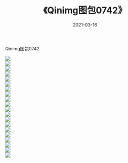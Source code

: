 ﻿---
layout: post
title:  《Qinimg图包0742》
date:   2021-03-16
img: http://imgx.orgx.ga/Qinimg图包/Qinimg图包0742/000.jpg
categories: [美女, 清纯, 唯美]
---

Qinimg图包0742

 ![](http://imgx.orgx.ga/Qinimg图包/Qinimg图包0742/001.jpg) <br>![](http://imgx.orgx.ga/Qinimg图包/Qinimg图包0742/002.jpg) <br>![](http://imgx.orgx.ga/Qinimg图包/Qinimg图包0742/003.jpg) <br>![](http://imgx.orgx.ga/Qinimg图包/Qinimg图包0742/004.jpg) <br>![](http://imgx.orgx.ga/Qinimg图包/Qinimg图包0742/005.jpg) <br>![](http://imgx.orgx.ga/Qinimg图包/Qinimg图包0742/006.jpg) <br>![](http://imgx.orgx.ga/Qinimg图包/Qinimg图包0742/007.jpg) <br>![](http://imgx.orgx.ga/Qinimg图包/Qinimg图包0742/008.jpg) <br>![](http://imgx.orgx.ga/Qinimg图包/Qinimg图包0742/009.jpg) <br>![](http://imgx.orgx.ga/Qinimg图包/Qinimg图包0742/010.jpg) <br>![](http://imgx.orgx.ga/Qinimg图包/Qinimg图包0742/011.jpg) <br>![](http://imgx.orgx.ga/Qinimg图包/Qinimg图包0742/012.jpg) <br>![](http://imgx.orgx.ga/Qinimg图包/Qinimg图包0742/013.jpg) <br>![](http://imgx.orgx.ga/Qinimg图包/Qinimg图包0742/014.jpg) <br>![](http://imgx.orgx.ga/Qinimg图包/Qinimg图包0742/015.jpg) <br>![](http://imgx.orgx.ga/Qinimg图包/Qinimg图包0742/016.jpg) <br>![](http://imgx.orgx.ga/Qinimg图包/Qinimg图包0742/017.jpg) <br>![](http://imgx.orgx.ga/Qinimg图包/Qinimg图包0742/018.jpg) <br>![](http://imgx.orgx.ga/Qinimg图包/Qinimg图包0742/019.jpg) <br>![](http://imgx.orgx.ga/Qinimg图包/Qinimg图包0742/020.jpg) <br>